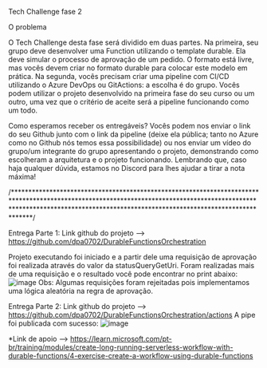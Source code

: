 Tech Challenge fase 2

O problema

O Tech Challenge desta fase será dividido em duas partes.
Na primeira, seu grupo deve desenvolver uma Function utilizando o template durable. Ela deve simular o processo de aprovação de um pedido. O formato está livre, mas vocês devem criar no formato durable para colocar este modelo em prática.
Na segunda, vocês precisam criar uma pipeline com CI/CD utilizando o Azure DevOps ou GitActions: a escolha é do grupo. Vocês podem utilizar o projeto desenvolvido na primeira fase do seu curso ou um outro, uma vez que o critério de aceite será a pipeline funcionando como um todo.

Como esperamos receber os entregáveis?
Vocês podem nos enviar o link do seu Github junto com o link da pipeline (deixe ela pública; tanto no Azure como no Github nós temos essa possibilidade) ou nos enviar um vídeo do grupo/um integrante do grupo apresentando o projeto, demonstrando como escolheram a arquitetura e o projeto funcionando.
Lembrando que, caso haja qualquer dúvida, estamos no Discord para lhes ajudar a tirar a nota máxima!

/****************************************************************************************************************************************************************************************************************************/

Entrega Parte 1: Link github do projeto --> https://github.com/dpa0702/DurableFunctionsOrchestration

Projeto executando foi iniciado e a partir dele uma requisição de aprovação foi realizada através do valor da statusQueryGetUri.
Foram realizadas mais de uma requisição e o resultado você pode encontrar no print abaixo:
![image](https://github.com/dpa0702/DurableFunctionsOrchestration/assets/56276309/1b9e2412-d765-45a5-a9b6-f4b8a22798b8)
Obs: Algumas requisições foram rejeitadas pois implementamos uma lógica aleatória na regra de aprovação.

Entrega Parte 2: Link github do projeto --> https://github.com/dpa0702/DurableFunctionsOrchestration/actions
A pipe foi publicada com sucesso:
![image](https://github.com/dpa0702/DurableFunctionsOrchestration/assets/56276309/b7565b74-ecf7-4cca-9625-6d7421154f5f)



*Link de apoio --> https://learn.microsoft.com/pt-br/training/modules/create-long-running-serverless-workflow-with-durable-functions/4-exercise-create-a-workflow-using-durable-functions
